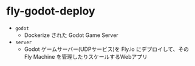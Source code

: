 # fly-godot-deploy
- `godot`
  - Dockerize された Godot Game Server
- `server`
  - Godot ゲームサーバー(UDPサービス)を Fly.io にデプロイして、その Fly Machine を管理したりスケールするWebアプリ
